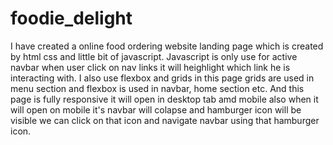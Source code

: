 # foodie_delight

I have created a online food ordering website landing page which is created by html css and little bit of javascript.
Javascript is only use for active navbar when user click on nav links it will heighlight which link he is interacting with.
I also use flexbox and grids in this page grids are used in menu section and flexbox is used in navbar, home section etc.
And this page is fully responsive it will open in desktop tab amd mobile also when it will open on mobile it's navbar will colapse and hamburger icon will be visible we can click on that icon and navigate navbar using that hamburger icon.
